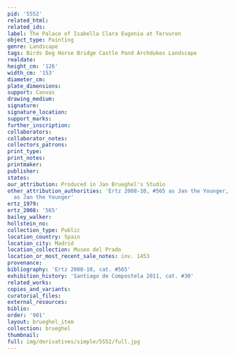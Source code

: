 ```yaml
---
pid: '5552'
related_html: 
related_ids: 
label: The Palace of Isabella Clara Eugenia at Tervuren
object_type: Painting
genre: Landscape
tags: Birds Dog Horse Bridge Castle Pond Archdukes Landscape
realdate: 
height_cm: '126'
width_cm: '153'
diameter_cm: 
plate_dimensions: 
support: Canvas
drawing_medium: 
signature: 
signature_location: 
support_marks: 
further_inscription: 
collaborators: 
collaborator_notes: 
collectors_patrons: 
print_type: 
print_notes: 
printmaker: 
publisher: 
states: 
our_attribution: Produced in Jan Brueghel's Studio
other_attribution_authorities: 'Ertz 2008-10, #565 as Jan the Younger, Honig Database
  as Jan the Younger'
ertz_1979: 
ertz_2008: '565'
bailey_walker: 
hollstein_no: 
collection_type: Public
location_country: Spain
location_city: Madrid
location_collection: Museo del Prado
location_or_most_recent_sale_notes: inv. 1453
provenance: 
bibliography: 'Ertz 2008-10, cat. #565'
exhibition_history: 'Santiago de Compostela 2011, cat. #30'
related_works: 
copies_and_variants: 
curatorial_files: 
external_resources: 
biblio: 
order: '901'
layout: brueghel_item
collection: brueghel
thumbnail: 
full: img/derivatives/simple/5552/full.jpg
---
```

